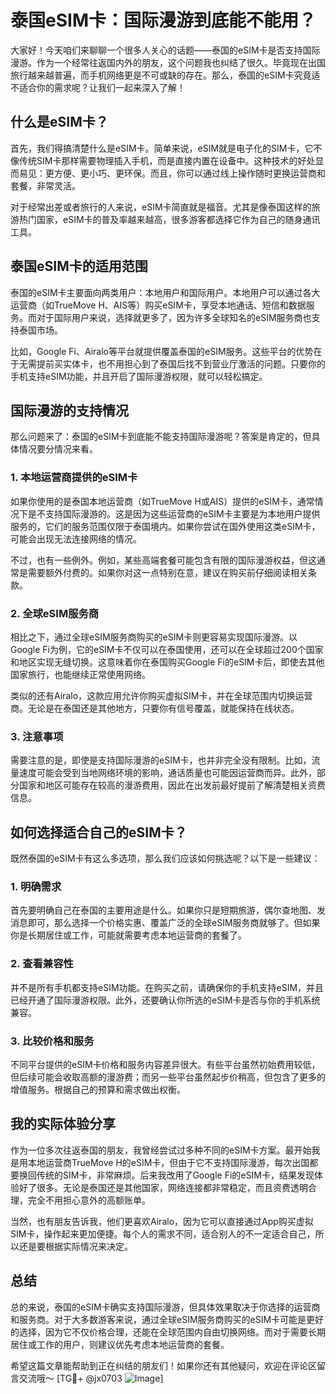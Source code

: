# 泰国eSIM卡：国际漫游到底能不能用？

大家好！今天咱们来聊聊一个很多人关心的话题——泰国的eSIM卡是否支持国际漫游。作为一个经常往返国内外的朋友，这个问题我也纠结了很久。毕竟现在出国旅行越来越普遍，而手机网络更是不可或缺的存在。那么，泰国的eSIM卡究竟适不适合你的需求呢？让我们一起来深入了解！

## 什么是eSIM卡？

首先，我们得搞清楚什么是eSIM卡。简单来说，eSIM就是电子化的SIM卡，它不像传统SIM卡那样需要物理插入手机，而是直接内置在设备中。这种技术的好处显而易见：更方便、更小巧、更环保。而且，你可以通过线上操作随时更换运营商和套餐，非常灵活。

对于经常出差或者旅行的人来说，eSIM卡简直就是福音。尤其是像泰国这样的旅游热门国家，eSIM卡的普及率越来越高，很多游客都选择它作为自己的随身通讯工具。

## 泰国eSIM卡的适用范围

泰国的eSIM卡主要面向两类用户：本地用户和国际用户。本地用户可以通过各大运营商（如TrueMove H、AIS等）购买eSIM卡，享受本地通话、短信和数据服务。而对于国际用户来说，选择就更多了，因为许多全球知名的eSIM服务商也支持泰国市场。

比如，Google Fi、Airalo等平台就提供覆盖泰国的eSIM服务。这些平台的优势在于无需提前买实体卡，也不用担心到了泰国后找不到营业厅激活的问题。只要你的手机支持eSIM功能，并且开启了国际漫游权限，就可以轻松搞定。

## 国际漫游的支持情况

那么问题来了：泰国的eSIM卡到底能不能支持国际漫游呢？答案是肯定的，但具体情况要分情况来看。

### 1. **本地运营商提供的eSIM卡**
如果你使用的是泰国本地运营商（如TrueMove H或AIS）提供的eSIM卡，通常情况下是不支持国际漫游的。这是因为这些运营商的eSIM卡主要是为本地用户提供服务的，它们的服务范围仅限于泰国境内。如果你尝试在国外使用这类eSIM卡，可能会出现无法连接网络的情况。

不过，也有一些例外。例如，某些高端套餐可能包含有限的国际漫游权益，但这通常是需要额外付费的。如果你对这一点特别在意，建议在购买前仔细阅读相关条款。

### 2. **全球eSIM服务商**
相比之下，通过全球eSIM服务商购买的eSIM卡则更容易实现国际漫游。以Google Fi为例，它的eSIM卡不仅可以在泰国使用，还可以在全球超过200个国家和地区实现无缝切换。这意味着你在泰国购买Google Fi的eSIM卡后，即使去其他国家旅行，也能继续正常使用网络。

类似的还有Airalo，这款应用允许你购买虚拟SIM卡，并在全球范围内切换运营商。无论是在泰国还是其他地方，只要你有信号覆盖，就能保持在线状态。

### 3. **注意事项**
需要注意的是，即使是支持国际漫游的eSIM卡，也并非完全没有限制。比如，流量速度可能会受到当地网络环境的影响，通话质量也可能因运营商而异。此外，部分国家和地区可能存在较高的漫游费用，因此在出发前最好提前了解清楚相关资费信息。

## 如何选择适合自己的eSIM卡？

既然泰国的eSIM卡有这么多选项，那么我们应该如何挑选呢？以下是一些建议：

### 1. 明确需求
首先要明确自己在泰国的主要用途是什么。如果你只是短期旅游，偶尔查地图、发消息即可，那么选择一个价格实惠、覆盖广泛的全球eSIM服务商就够了。但如果你是长期居住或工作，可能就需要考虑本地运营商的套餐了。

### 2. 查看兼容性
并不是所有手机都支持eSIM功能。在购买之前，请确保你的手机支持eSIM，并且已经开通了国际漫游权限。此外，还要确认你所选的eSIM卡是否与你的手机系统兼容。

### 3. 比较价格和服务
不同平台提供的eSIM卡价格和服务内容差异很大。有些平台虽然初始费用较低，但后续可能会收取高额的漫游费；而另一些平台虽然起步价稍高，但包含了更多的增值服务。根据自己的预算和需求做出权衡。

## 我的实际体验分享

作为一位多次往返泰国的朋友，我曾经尝试过多种不同的eSIM卡方案。最开始我是用本地运营商TrueMove H的eSIM卡，但由于它不支持国际漫游，每次出国都要换回传统的SIM卡，非常麻烦。后来我改用了Google Fi的eSIM卡，结果发现体验好了很多。无论是泰国还是其他国家，网络连接都非常稳定，而且资费透明合理，完全不用担心意外的高额账单。

当然，也有朋友告诉我，他们更喜欢Airalo，因为它可以直接通过App购买虚拟SIM卡，操作起来更加便捷。每个人的需求不同，适合别人的不一定适合自己，所以还是要根据实际情况来决定。

## 总结

总的来说，泰国的eSIM卡确实支持国际漫游，但具体效果取决于你选择的运营商和服务商。对于大多数游客来说，通过全球eSIM服务商购买的eSIM卡可能是更好的选择，因为它不仅价格合理，还能在全球范围内自由切换网络。而对于需要长期居住或工作的用户，则建议优先考虑本地运营商的套餐。

希望这篇文章能帮助到正在纠结的朋友们！如果你还有其他疑问，欢迎在评论区留言交流哦～ [TG💪+ @jx0703 ![Image](https://github.com/user-attachments/assets/dbca1d08-cadb-493c-b0ec-ad6f7a83f270)]